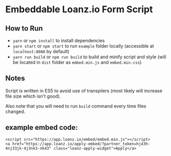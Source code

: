 

# Embeddable Loanz.io Form Script

## How to Run

- `yarn` or `npm install` to install dependencies
- `yarn start` or `npm start` to run `example` folder locally (accessible at `localhost:8080` by default)
- `yarn run build` or `npm run build` to build and minify script and style (will be located in `dist` folder as `embed.min.js` and `embed.min.css`)

## Notes

Script is written in ES5 to avoid use of transpilers (most likely will increase file size which isn't good).

Also note that you will need to run `build` command every time files changed.

##  example embed code:

```
<script src="https://app.loanz.io/embed/embed.min.js"></script>
<a href="https://app.loanz.io/apply-embed/?partner_token=hj43h-4nj33jk-4j3nk3-nk43" class="loanz-apply-widget">Apply</a>
```

